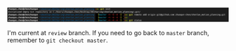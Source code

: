 ![image-20220326170321270](pics/image-20220326170321270.png)

I'm current at `review` branch. If you need to go back to `master` branch, remember to `git checkout master`.